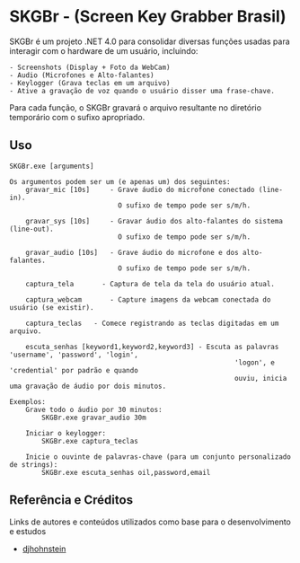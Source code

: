 # SKGBr - (Screen Key Grabber Brasil)

SKGBr é um projeto .NET 4.0 para consolidar diversas funções usadas para interagir com o hardware de um usuário, incluindo:
	
	- Screenshots (Display + Foto da WebCam)
	- Audio (Microfones e Alto-falantes)
	- Keylogger (Grava teclas em um arquivo)
	- Ative a gravação de voz quando o usuário disser uma frase-chave.

Para cada função, o SKGBr gravará o arquivo resultante no diretório temporário com o sufixo apropriado.

## Uso

```
SKGBr.exe [arguments]

Os argumentos podem ser um (e apenas um) dos seguintes:
    gravar_mic [10s]     - Grave áudio do microfone conectado (line-in).
                           O sufixo de tempo pode ser s/m/h.
    
    gravar_sys [10s]     - Gravar áudio dos alto-falantes do sistema (line-out).
                           O sufixo de tempo pode ser s/m/h.

    gravar_audio [10s]   - Grave áudio do microfone e dos alto-falantes.
                           O sufixo de tempo pode ser s/m/h.
    
    captura_tela       - Captura de tela da tela do usuário atual.

    captura_webcam       - Capture imagens da webcam conectada do usuário (se existir).

    captura_teclas   - Comece registrando as teclas digitadas em um arquivo.

    escuta_senhas [keyword1,keyword2,keyword3] - Escuta as palavras 'username', 'password', 'login',
                                                        'logon', e 'credential' por padrão e quando
                                                        ouviu, inicia uma gravação de áudio por dois minutos.

Exemplos:    
    Grave todo o áudio por 30 minutos:
        SKGBr.exe gravar_audio 30m

    Iniciar o keylogger:
        SKGBr.exe captura_teclas

    Inicie o ouvinte de palavras-chave (para um conjunto personalizado de strings):
        SKGBr.exe escuta_senhas oil,password,email
```
## Referência e Créditos

Links de autores e conteúdos utilizados como base para o desenvolvimento e estudos

- [djhohnstein](https://github.com/djhohnstein/WireTap)